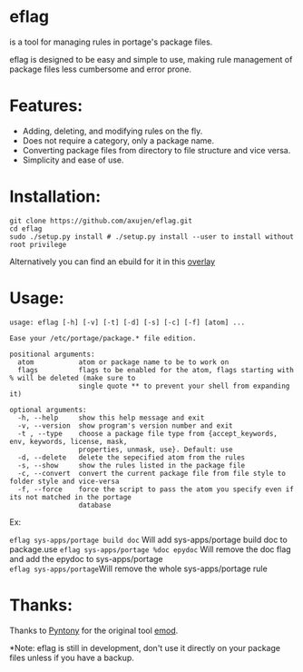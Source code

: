 eflag
=====
is a tool for managing rules in portage's package files.

eflag is designed to be easy and simple to use, making rule management of
package files less cumbersome and error prone.

Features:
=========
* Adding, deleting, and modifying rules on the fly.
* Does not require a category, only a package name.
* Converting package files from directory to file structure and vice versa.
* Simplicity and ease of use.

Installation:
=============
	git clone https://github.com/axujen/eflag.git
	cd eflag
	sudo ./setup.py install # ./setup.py install --user to install without root privilege

Alternatively you can find an ebuild for it in this [overlay](https://github.com/axujen/overlay/tree/master/app-portage/eflag)

Usage:
======
	usage: eflag [-h] [-v] [-t] [-d] [-s] [-c] [-f] [atom] ...
	
	Ease your /etc/portage/package.* file edition.
	
	positional arguments:
	  atom           atom or package name to be to work on
	  flags          flags to be enabled for the atom, flags starting with % will be deleted (make sure to
	                 single quote ** to prevent your shell from expanding it)
	
	optional arguments:
	  -h, --help     show this help message and exit
	  -v, --version  show program's version number and exit
	  -t , --type    choose a package file type from {accept_keywords, env, keywords, license, mask,
	                 properties, unmask, use}. Default: use
	  -d, --delete   delete the sepecified atom from the rules
	  -s, --show     show the rules listed in the package file
	  -c, --convert  convert the current package file from file style to folder style and vice-versa
	  -f, --force    force the script to pass the atom you specify even if its not matched in the portage
					 database
Ex:

`eflag sys-apps/portage build doc` Will add sys-apps/portage build doc to package.use
`eflag sys-apps/portage %doc epydoc` Will remove the doc flag and add the epydoc to sys-apps/portage	
`eflag sys-apps/portage`Will remove the whole sys-apps/portage rule

Thanks:
=======
Thanks to [Pyntony](http://github.com/Pyntony) for the original tool
[emod](http://github.com/Pyntony/emod).

*Note: eflag is still in development, don't use it directly on your package files
unless if you have a backup.
